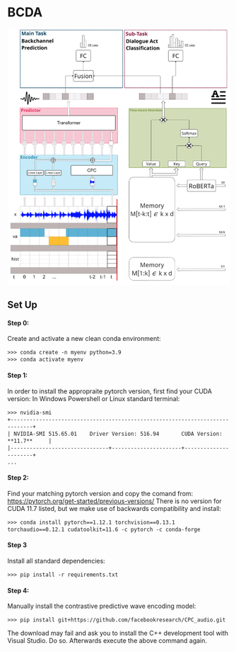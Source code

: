 # BCDA

![Multitask Model Architecture](model_architecture.png)

## Set Up

#### Step 0:
Create and activate a new clean conda environment:
```
>>> conda create -n myenv python=3.9
>>> conda activate myenv
```

#### Step 1:
In order to install the appropraite pytorch version, first find your CUDA version:
In Windows Powershell or Linux standard terminal:
```
>>> nvidia-smi
+-----------------------------------------------------------------------------+
| NVIDIA-SMI 515.65.01    Driver Version: 516.94       CUDA Version: **11.7**     |
|-------------------------------+----------------------+----------------------+
...
```

#### Step 2:
Find your matching pytorch version and copy the comand from:
https://pytorch.org/get-started/previous-versions/
There is no version for CUDA 11.7 listed, but we make use of backwards compatibility and install:
```
>>> conda install pytorch==1.12.1 torchvision==0.13.1 torchaudio==0.12.1 cudatoolkit=11.6 -c pytorch -c conda-forge
```

#### Step 3
Install all standard dependencies:
```
>>> pip install -r requirements.txt
```

#### Step 4:
Manually install the contrastive predictive wave encoding model:
```
>>> pip install git+https://github.com/facebookresearch/CPC_audio.git
```
The download may fail and ask you to install the C++ development tool with Visual Studio. Do so. Afterwards execute the above command again.
